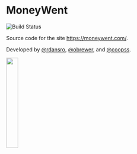 # MoneyWent

![Build Status](https://travis-ci.com/moneywent/money-went.svg?branch=production "Build Status")


Source code for the site https://moneywent.com/.

Developed by [@rdansro](https://github.com/rdansro), [@obrewer](https://github.com/obrewer), and [@coopss](https://github.com/Coopss).




[<img src="http://www.spiritoos.com/image/cache/catalog/custom/Your-Logo-Here-Black-500x500.jpg" width=25% height=25%>](https://moneywent.com/)
